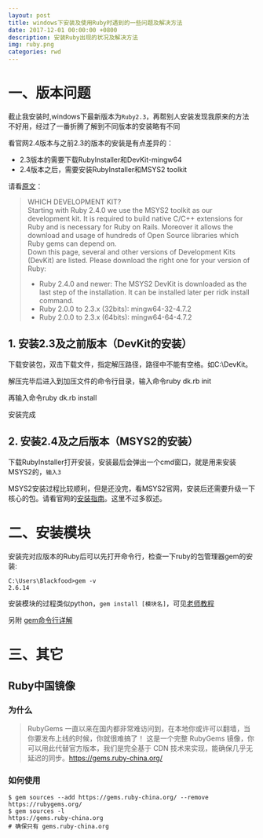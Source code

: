 ```yaml
---
layout: post
title: windows下安装及使用Ruby时遇到的一些问题及解决方法
date: 2017-12-01 00:00:00 +0800
description: 安装Ruby出现的状况及解决方法
img: ruby.png
categories: rwd
---
```

# 一、版本问题

截止我安装时,windows下最新版本为`Ruby2.3`，再帮别人安装发现我原来的方法不好用，经过了一番折腾了解到不同版本的安装略有不同

看官网2.4版本与之前2.3的版本的安装是有点差异的：
* 2.3版本的需要下载RubyInstaller和DevKit-mingw64
* 2.4版本之后，需要安装RubyInstaller和MSYS2 toolkit

请看[原文][原文]：

[原文]: https://rubyinstaller.org/downloads/

> WHICH DEVELOPMENT KIT?  
> Starting with Ruby 2.4.0 we use the MSYS2 toolkit as our development kit. It is required to build native C/C++ extensions for Ruby and is necessary for Ruby on Rails. Moreover it allows the download and usage of hundreds of Open Source libraries which Ruby gems can depend on.  
> Down this page, several and other versions of Development Kits (DevKit) are listed. Please download the right one for your version of Ruby:
> * Ruby 2.4.0 and newer: The MSYS2 DevKit is downloaded as the last step of the installation. It can be installed later per ridk install command.
> * Ruby 2.0.0 to 2.3.x (32bits): mingw64-32-4.7.2
> * Ruby 2.0.0 to 2.3.x (64bits): mingw64-64-4.7.2

## 1. 安装2.3及之前版本（DevKit的安装）
下载安装包，双击下载文件，指定解压路径，路径中不能有空格。如C:\DevKit。

解压完毕后进入到加压文件的命令行目录，输入命令ruby dk.rb init

再输入命令ruby dk.rb install

安装完成

## 2. 安装2.4及之后版本（MSYS2的安装）
下载RubyInstaller打开安装，安装最后会弹出一个cmd窗口，就是用来安装MSYS2的，`输入3`

MSYS2安装过程比较顺利，但是还没完，看MSYS2官网，安装后还需要升级一下核心的包。请看官网的[安装指南][安装指南]。这里不过多叙述。

[安装指南]: http://www.msys2.org/

# 二、安装模块
安装完对应版本的Ruby后可以先打开命令行，检查一下ruby的包管理器gem的安装:

```
C:\Users\Blackfood>gem -v
2.6.14
```
安装模块的过程类似python，`gem install [模块名]`，可见[老师教程][老师教程]

另附 [gem命令行详解][gem命令行详解]

[老师教程]: https://hanteng.github.io/notes_tech/jekyll/Ruby/

[gem命令行详解]: https://www.jianshu.com/p/728184da1699

# 三、其它
## Ruby中国镜像
### 为什么
>RubyGems 一直以来在国内都非常难访问到，在本地你或许可以翻墙，当你要发布上线的时候，你就很难搞了！
>这是一个完整 RubyGems 镜像，你可以用此代替官方版本，我们是完全基于 CDN 技术来实现，能确保几乎无延迟的同步。https://gems.ruby-china.org/

### 如何使用
```
$ gem sources --add https://gems.ruby-china.org/ --remove https://rubygems.org/
$ gem sources -l
https://gems.ruby-china.org
# 确保只有 gems.ruby-china.org
```